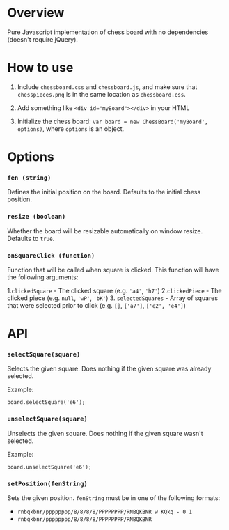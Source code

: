 # Overview

Pure Javascript implementation of chess board with no dependencies (doesn't require jQuery).

# How to use

1. Include `chessboard.css` and `chessboard.js`, and make sure that `chesspieces.png` is in the same location as `chessboard.css`.

2. Add something like `<div id="myBoard"></div>` in your HTML

3. Initialize the chess board: `var board = new ChessBoard('myBoard', options)`, where `options` is an object.

# Options

### `fen (string)`
Defines the initial position on the board. Defaults to the initial chess position.

### `resize (boolean)`
Whether the board will be resizable automatically on window resize. Defaults to `true`.

### `onSquareClick (function)`
Function that will be called when square is clicked. This function will have the following arguments:

1.`clickedSquare` - The clicked square (e.g. `'a4'`, `'h7'`)
2.`clickedPiece` - The clicked piece (e.g. `null`, `'wP'`, `'bK'`)
3. `selectedSquares` - Array of squares that were selected prior to click (e.g. `[]`, `['a7']`, `['e2', 'e4']`)

# API

### `selectSquare(square)`

Selects the given square. Does nothing if the given square was already selected.

Example:

    board.selectSquare('e6');
    
### `unselectSquare(square)`

Unselects the given square. Does nothing if the given square wasn't selected.

Example:

    board.unselectSquare('e6');

### `setPosition(fenString)`

Sets the given position. `fenString` must be in one of the following formats:

* `rnbqkbnr/pppppppp/8/8/8/8/PPPPPPPP/RNBQKBNR w KQkq - 0 1`
* `rnbqkbnr/pppppppp/8/8/8/8/PPPPPPPP/RNBQKBNR`

